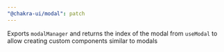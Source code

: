 ```yaml
---
"@chakra-ui/modal": patch
---
```


Exports `modalManager` and returns the index of the modal from `useModal` to
allow creating custom components similar to modals
